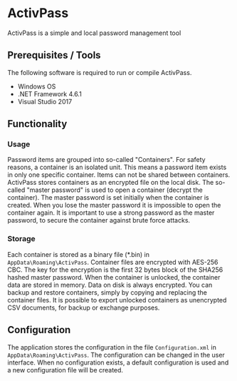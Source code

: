 # ActivPass
ActivPass is a simple and local password management tool

## Prerequisites / Tools

The following software is required to run or compile ActivPass.

* Windows OS
* .NET Framework 4.6.1
* Visual Studio 2017

## Functionality

### Usage
Password items are grouped into so-called "Containers". For safety reasons,
a container is an isolated unit. This means a password item exists in only
one specific container. Items can not be shared between containers. ActivPass
stores containers as an encrypted file on the local disk. The so-called
"master password" is used to open a container (decrypt the container).
The master password is set initially when the container is created. When you
lose the master password it is impossible to open the container again. It is
important to use a strong password as the master password, to secure the container
against brute force attacks.

### Storage
Each container is stored as a binary file (*.bin) in `AppData\Roaming\ActivPass`.
Container files are encrypted with AES-256 CBC. The key for the encryption is the
first 32 bytes block of the SHA256 hashed master password. When the container is
unlocked, the container data are stored in memory. Data on disk is always encrypted.
You can backup and restore containers, simply by copying and replacing the container
files. It is possible to export unlocked containers as unencrypted CSV documents, for
backup or exchange purposes.

## Configuration
The application stores the configuration in the file `Configuration.xml` in
`AppData\Roaming\ActivPass`. The configuration can be changed in the user interface.
When no configuration exists, a default configuration is used and a new configuration
file will be created.